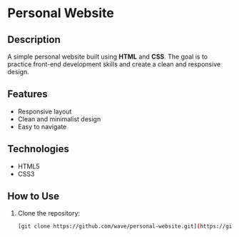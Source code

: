 # Personal Website

## Description
A simple personal website built using **HTML** and **CSS**. The goal is to practice front-end development skills and create a clean and responsive design.

## Features
- Responsive layout
- Clean and minimalist design
- Easy to navigate

## Technologies
- HTML5
- CSS3

## How to Use
1. Clone the repository:
   ```bash
   [git clone https://github.com/wave/personal-website.git](https://github.com/willianHAS/wave.git)
